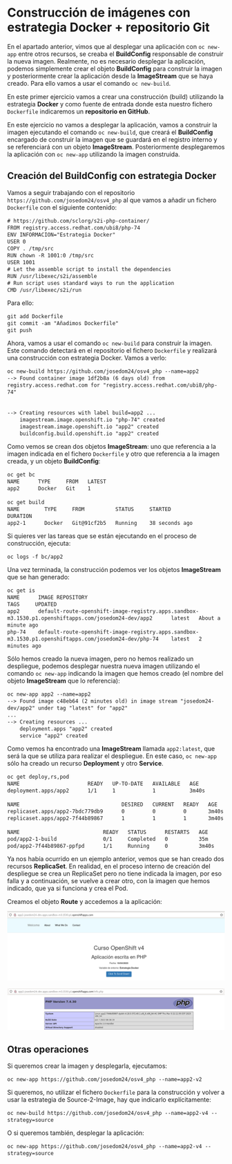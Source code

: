 # Construcción de imágenes con estrategia Docker + repositorio Git

En el apartado anterior, vimos que al desplegar una aplicación con `oc new-app` entre otros recursos, se creaba el **BuildConfig** responsable de construir la nueva imagen. Realmente, no es necesario desplegar la aplicación, podemos simplemente crear el objeto **BuildConfig** para construir la imagen y posteriormente crear la aplicación desde la **ImageStream** que se haya creado. Para ello vamos a usar el comando `oc new-build`.

En este primer ejercicio vamos a crear una construcción (build) utilizando la estrategia **Docker** y como fuente de entrada donde esta nuestro fichero `Dockerfile` indicaremos  un **repositorio en GitHub**. 

En este ejercicio no vamos a desplegar la aplicación, vamos a construir la imagen ejecutando el comando `oc new-build`, que creará el **BuildConfig** encargado de construir la imagen que se guardará en el registro interno y se referenciará con un objeto **ImageStream**. Posteriormente desplegaremos la aplicación con `oc new-app` utilizando la imagen construida.

## Creación del BuildConfig con estrategia Docker

Vamos a seguir trabajando con el repositorio `https://github.com/josedom24/osv4_php` al que vamos a añadir un fichero `Dockerfile` con el siguiente contenido:

```
# https://github.com/sclorg/s2i-php-container/
FROM registry.access.redhat.com/ubi8/php-74
ENV INFORMACION="Estrategia Docker"
USER 0
COPY . /tmp/src
RUN chown -R 1001:0 /tmp/src
USER 1001
# Let the assemble script to install the dependencies
RUN /usr/libexec/s2i/assemble
# Run script uses standard ways to run the application
CMD /usr/libexec/s2i/run
``` 

Para ello:

    git add Dockerfile
    git commit -am "Añadimos Dockerfile"
    git push

Ahora, vamos a usar el comando `oc new-build` para construir la imagen. Este comando detectará en el repositorio el fichero `Dockerfile` y realizará una construcción con estrategia Docker. Vamos a verlo:

    oc new-build https://github.com/josedom24/osv4_php --name=app2
    --> Found container image 1df2b8a (6 days old) from registry.access.redhat.com for "registry.access.redhat.com/ubi8/php-74"

    
    --> Creating resources with label build=app2 ...
        imagestream.image.openshift.io "php-74" created
        imagestream.image.openshift.io "app2" created
        buildconfig.build.openshift.io "app2" created

Como vemos se crean dos objetos **ImageStream**: uno que referencia a la imagen indicada en el fichero `Dockerfile` y otro que referencia a la imagen creada, y un objeto **BuildConfig**:

    oc get bc
    NAME      TYPE     FROM   LATEST
    app2      Docker   Git    1

    oc get build
    NAME        TYPE     FROM          STATUS     STARTED          DURATION
    app2-1      Docker   Git@91cf2b5   Running    38 seconds ago   

Si quieres ver las tareas que se están ejecutando en el proceso de construcción, ejecuta:

    oc logs -f bc/app2

Una vez terminada, la construcción podemos ver los objetos **ImageStream** que se han generado:

    oc get is
    NAME      IMAGE REPOSITORY                                                                                         TAGS     UPDATED
    app2      default-route-openshift-image-registry.apps.sandbox-m3.1530.p1.openshiftapps.com/josedom24-dev/app2      latest   About a minute ago
    php-74    default-route-openshift-image-registry.apps.sandbox-m3.1530.p1.openshiftapps.com/josedom24-dev/php-74    latest   2 minutes ago

Sólo hemos creado la nueva imagen, pero no hemos realizado un despliegue, podemos desplegar nuestra nueva imagen utilizando el comando `oc new-app` indicando la imagen que hemos creado (el nombre del objeto **ImageStream** que lo referencia):

    oc new-app app2 --name=app2
    --> Found image c48eb64 (2 minutes old) in image stream "josedom24-dev/app2" under tag "latest" for "app2"
    ...
    --> Creating resources ...
        deployment.apps "app2" created
        service "app2" created

Como vemos ha encontrado una **ImageStream** llamada `app2:latest`, que será la que se utiliza para realizar el despliegue. En este caso, `oc new-app` sólo ha creado un recurso **Deployment** y otro **Service**.

    oc get deploy,rs,pod 
    NAME                      READY   UP-TO-DATE   AVAILABLE   AGE
    deployment.apps/app2      1/1     1            1           3m40s

    NAME                                 DESIRED   CURRENT   READY   AGE
    replicaset.apps/app2-7bdc779db9      0         0         0       3m40s
    replicaset.apps/app2-7f44b89867      1         1         1       3m40s

    NAME                           READY   STATUS      RESTARTS   AGE
    pod/app2-1-build               0/1     Completed   0          35m
    pod/app2-7f44b89867-ppfpd      1/1     Running     0          3m40s

Ya nos había ocurrido en un ejemplo anterior, vemos que se han creado dos recursos **ReplicaSet**. En realidad, en el proceso interno de creación del despliegue se crea un ReplicaSet pero no tiene indicada la imagen, por eso falla y a continuación, se vuelve a crear otro, con la imagen que hemos indicado, que ya si funciona y crea el Pod.

Creamos el objeto **Route** y accedemos a la aplicación:

![app2](img/app2-1.png)

![app2](img/app2-2.png)

## Otras operaciones

Si queremos crear la imagen y desplegarla, ejecutamos:

    oc new-app https://github.com/josedom24/osv4_php --name=app2-v2

Si queremos, no utilizar el fichero `Dockerfile` para la construcción y volver a usar la estrategia de Source-2-Image, hay que indicarlo explícitamente:

    oc new-build https://github.com/josedom24/osv4_php --name=app2-v4 --strategy=source

O si queremos también, desplegar la aplicación:

    oc new-app https://github.com/josedom24/osv4_php --name=app2-v4 --strategy=source
